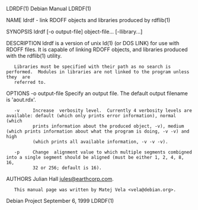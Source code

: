 LDRDF(1)                                                           Debian Manual                                                          LDRDF(1)

NAME
       ldrdf - link RDOFF objects and libraries produced by rdflib(1)

SYNOPSIS
       ldrdf [-o output-file] object-file... [-llibrary...]

DESCRIPTION
       ldrdf  is  a  version of unix ld(1) (or DOS LINK) for use with RDOFF files.  It is capable of linking RDOFF objects, and libraries produced
       with the rdflib(1) utility.

       Libraries must be specified with their path as no search is performed.  Modules in libraries are not linked to the program unless they  are
       referred to.

OPTIONS
       -o output-file
              Specify an output file.  The default output filename is 'aout.rdx'.

       -v     Increase  verbosity level.  Currently 4 verbosity levels are available: default (which only prints error information), normal (which
              prints information about the produced object, -v), medium (which prints information about what the program is doing, -v -v) and high
              (which prints all available information, -v -v -v).

       -p     Change  alignment value to which multiple segments combigned into a single segment should be aligned (must be either 1, 2, 4, 8, 16,
              32 or 256; default is 16).

AUTHORS
       Julian Hall <jules@earthcorp.com>.

       This manual page was written by Matej Vela <vela@debian.org>.

Debian Project                                                   September 6, 1999                                                        LDRDF(1)
